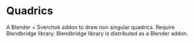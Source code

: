 # Quadrics 
A Blender + Sverchok  addon to draw non singular quadrics. Require Blendbridge library. Blendbridge library is distributed as a Blender addon.
